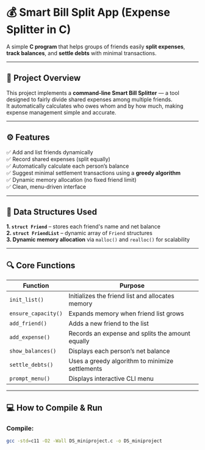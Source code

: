 # 💰 Smart Bill Split App (Expense Splitter in C)

A simple **C program** that helps groups of friends easily **split expenses**, **track balances**, and **settle debts** with minimal transactions.

---

## 🧠 Project Overview
This project implements a **command-line Smart Bill Splitter** — a tool designed to fairly divide shared expenses among multiple friends.  
It automatically calculates who owes whom and by how much, making expense management simple and accurate.

---

## ⚙️ Features
✅ Add and list friends dynamically  
✅ Record shared expenses (split equally)  
✅ Automatically calculate each person’s balance  
✅ Suggest minimal settlement transactions using a **greedy algorithm**  
✅ Dynamic memory allocation (no fixed friend limit)  
✅ Clean, menu-driven interface  

---

## 🧩 Data Structures Used

**1. `struct Friend`** – stores each friend's name and net balance  
**2. `struct FriendList`** – dynamic array of `Friend` structures  
**3. Dynamic memory allocation** via `malloc()` and `realloc()` for scalability  

---

## 🔍 Core Functions
| Function | Purpose |
|-----------|----------|
| `init_list()` | Initializes the friend list and allocates memory |
| `ensure_capacity()` | Expands memory when friend list grows |
| `add_friend()` | Adds a new friend to the list |
| `add_expense()` | Records an expense and splits the amount equally |
| `show_balances()` | Displays each person’s net balance |
| `settle_debts()` | Uses a greedy algorithm to minimize settlements |
| `prompt_menu()` | Displays interactive CLI menu |

---

## 💻 How to Compile & Run

### **Compile:**
```bash
gcc -std=c11 -O2 -Wall DS_miniproject.c -o DS_miniproject


